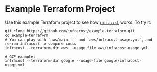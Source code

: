 # Example Terraform Project

Use this example Terraform project to see how [`infracost`](https://www.infracost.io) works.
To try it:
```
git clone https://github.com/infracost/example-terraform.git
cd example-terraform
# You can play with `aws/main.tf` and `aws/infracost-usage.yml`, and re-run infracost to compare costs
infracost --terraform-dir aws --usage-file aws/infracost-usage.yml

# GCP example:
infracost --terraform-dir google --usage-file google/infracost-usage.yml
```
